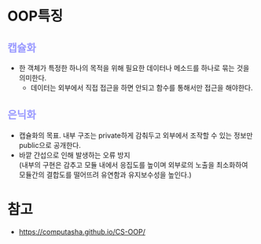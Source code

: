 # OOP특징
## __<span style="color:#9999ff">캡슐화</span>__
- 한 객체가 특정한 하나의 목적을 위해 필요한 데이터나 메소드를 하나로 묶는 것을 의미한다.
  - 데이터는 외부에서 직접 접근을 하면 안되고 함수를 통해서만 접근을 해야한다.
## __<span style="color:#9999ff">은닉화</span>__
- 캡슐화의 목표. 내부 구조는 private하게 감춰두고 외부에서 조작할 수 있는 정보만 public으로 공개한다.
- 바깥 간섭으로 인해 발생하는 오류 방지</br>(내부의 구현은 감추고 모듈 내에서 응집도를 높이며 외부로의 노출을 최소화하여 모듈간의 결합도를 떨어뜨려 유연함과 유지보수성을 높인다.)

# 참고
- https://computasha.github.io/CS-OOP/
